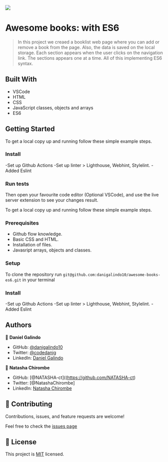 ![](https://img.shields.io/badge/Microverse-blueviolet)

# Awesome books: with ES6

> In this project we creaed a booklist web page where you can add or remove a book from the page. Also, the data is saved on the local storage. Each section appears when the user clicks on the navigation link. The sections appears one at a time. All of this implementing ES6 syntax.

## Built With

- VSCode
- HTML
- CSS
- JavaScript classes, objects and arrays
- ES6

## Getting Started

To get a local copy up and running follow these simple example steps.

### Install

-Set up Github Actions
-Set up linter > Lighthouse, Webhint, Stylelint.
-Added Eslint

### Run tests

Then open your favourite code editor (Optional VSCode), and use the live server extension to see your changes result.

To get a local copy up and running follow these simple example steps.

### Prerequisites
- Github flow knowledge.
- Basic CSS and HTML.
- Installation of files.
- Javasript arrays, objects and classes.

### Setup
To clone the repository run `git@github.com:danigalindo10/awesome-books-es6.git` in your terminal

### Install
-Set up Github Actions
-Set up linter > Lighthouse, Webhint, Stylelint.
-Added Eslint


## Authors

👤 **Daniel Galindo**

- GitHub: [@danigalindo10](https://github.com/danigalindo10)
- Twitter: [@codedanig](https://twitter.com/codedanig)
- LinkedIn: [Daniel Galindo](https://www.linkedin.com/in/daniel-galindo-31b922236/)

👤 **Natasha Chirombe**

- GitHub: [@NATASHA-ct]((https://github.com/NATASHA-ct)
- Twitter: [@NatashaChirombe]
- LinkedIn: [Natasha Chirombe](linkedin.com/in/natasha-chirombe-1531aa17b)

## 🤝 Contributing

Contributions, issues, and feature requests are welcome!

Feel free to check the [issues page](https:github.com/danigalindo10/awesome-books-es6/issues)

## 📝 License

This project is [MIT](./MIT.md) licensed.